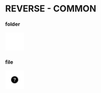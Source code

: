 # REVERSE - COMMON
### folder
<img src="../../icons/reverse/common/folder.svg" width="60" height="60"/>

### file
<img src="../../icons/reverse/common/file.svg" width="60" height="60"/>

